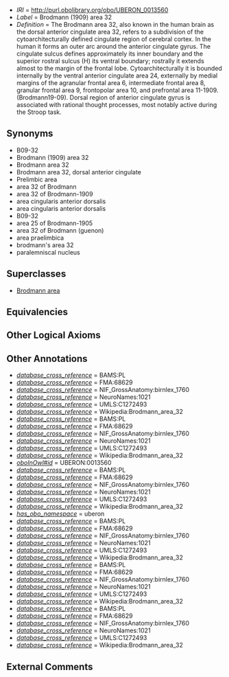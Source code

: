  * *IRI* = http://purl.obolibrary.org/obo/UBERON_0013560
 * *Label* = Brodmann (1909) area 32
 * *Definition* = The Brodmann area 32, also known in the human brain as the dorsal anterior cingulate area 32, refers to a subdivision of the cytoarchitecturally defined cingulate region of cerebral cortex. In the human it forms an outer arc around the anterior cingulate gyrus. The cingulate sulcus defines approximately its inner boundary and the superior rostral sulcus (H) its ventral boundary; rostrally it extends almost to the margin of the frontal lobe. Cytoarchitecturally it is bounded internally by the ventral anterior cingulate area 24, externally by medial margins of the agranular frontal area 6, intermediate frontal area 8, granular frontal area 9, frontopolar area 10, and prefrontal area 11-1909. (Brodmann19-09). Dorsal region of anterior cingulate gyrus is associated with rational thought processes, most notably active during the Stroop task.

## Synonyms

 * B09-32
 * Brodmann (1909) area 32
 * Brodmann area 32
 * Brodmann area 32, dorsal anterior cingulate
 * Prelimbic area
 * area 32 of Brodmann
 * area 32 of Brodmann-1909
 * area cingularis anterior dorsalis
 * area cingularis anterior dorsalis
 * B09-32
 * area 25 of Brodmann-1905
 * area 32 of Brodmann (guenon)
 * area praelimbica
 * brodmann's area 32
 * paralemniscal nucleus

## Superclasses

 * [Brodmann area](../../UBERON/29/UBERON_0013529.md)

## Equivalencies


## Other Logical Axioms


## Other Annotations

 * *[database_cross_reference](../../ef/oboInOwl#hasDbXref.md)* = BAMS:PL
 * *[database_cross_reference](../../ef/oboInOwl#hasDbXref.md)* = FMA:68629
 * *[database_cross_reference](../../ef/oboInOwl#hasDbXref.md)* = NIF_GrossAnatomy:birnlex_1760
 * *[database_cross_reference](../../ef/oboInOwl#hasDbXref.md)* = NeuroNames:1021
 * *[database_cross_reference](../../ef/oboInOwl#hasDbXref.md)* = UMLS:C1272493
 * *[database_cross_reference](../../ef/oboInOwl#hasDbXref.md)* = Wikipedia:Brodmann_area_32
 * *[database_cross_reference](../../ef/oboInOwl#hasDbXref.md)* = BAMS:PL
 * *[database_cross_reference](../../ef/oboInOwl#hasDbXref.md)* = FMA:68629
 * *[database_cross_reference](../../ef/oboInOwl#hasDbXref.md)* = NIF_GrossAnatomy:birnlex_1760
 * *[database_cross_reference](../../ef/oboInOwl#hasDbXref.md)* = NeuroNames:1021
 * *[database_cross_reference](../../ef/oboInOwl#hasDbXref.md)* = UMLS:C1272493
 * *[database_cross_reference](../../ef/oboInOwl#hasDbXref.md)* = Wikipedia:Brodmann_area_32
 * *[oboInOwl#id](../../id/oboInOwl#id.md)* = UBERON:0013560
 * *[database_cross_reference](../../ef/oboInOwl#hasDbXref.md)* = BAMS:PL
 * *[database_cross_reference](../../ef/oboInOwl#hasDbXref.md)* = FMA:68629
 * *[database_cross_reference](../../ef/oboInOwl#hasDbXref.md)* = NIF_GrossAnatomy:birnlex_1760
 * *[database_cross_reference](../../ef/oboInOwl#hasDbXref.md)* = NeuroNames:1021
 * *[database_cross_reference](../../ef/oboInOwl#hasDbXref.md)* = UMLS:C1272493
 * *[database_cross_reference](../../ef/oboInOwl#hasDbXref.md)* = Wikipedia:Brodmann_area_32
 * *[has_obo_namespace](../../ce/oboInOwl#hasOBONamespace.md)* = uberon
 * *[database_cross_reference](../../ef/oboInOwl#hasDbXref.md)* = BAMS:PL
 * *[database_cross_reference](../../ef/oboInOwl#hasDbXref.md)* = FMA:68629
 * *[database_cross_reference](../../ef/oboInOwl#hasDbXref.md)* = NIF_GrossAnatomy:birnlex_1760
 * *[database_cross_reference](../../ef/oboInOwl#hasDbXref.md)* = NeuroNames:1021
 * *[database_cross_reference](../../ef/oboInOwl#hasDbXref.md)* = UMLS:C1272493
 * *[database_cross_reference](../../ef/oboInOwl#hasDbXref.md)* = Wikipedia:Brodmann_area_32
 * *[database_cross_reference](../../ef/oboInOwl#hasDbXref.md)* = BAMS:PL
 * *[database_cross_reference](../../ef/oboInOwl#hasDbXref.md)* = FMA:68629
 * *[database_cross_reference](../../ef/oboInOwl#hasDbXref.md)* = NIF_GrossAnatomy:birnlex_1760
 * *[database_cross_reference](../../ef/oboInOwl#hasDbXref.md)* = NeuroNames:1021
 * *[database_cross_reference](../../ef/oboInOwl#hasDbXref.md)* = UMLS:C1272493
 * *[database_cross_reference](../../ef/oboInOwl#hasDbXref.md)* = Wikipedia:Brodmann_area_32
 * *[database_cross_reference](../../ef/oboInOwl#hasDbXref.md)* = BAMS:PL
 * *[database_cross_reference](../../ef/oboInOwl#hasDbXref.md)* = FMA:68629
 * *[database_cross_reference](../../ef/oboInOwl#hasDbXref.md)* = NIF_GrossAnatomy:birnlex_1760
 * *[database_cross_reference](../../ef/oboInOwl#hasDbXref.md)* = NeuroNames:1021
 * *[database_cross_reference](../../ef/oboInOwl#hasDbXref.md)* = UMLS:C1272493
 * *[database_cross_reference](../../ef/oboInOwl#hasDbXref.md)* = Wikipedia:Brodmann_area_32

## External Comments

